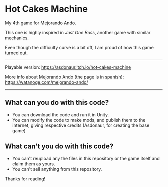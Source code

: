 # Hot Cakes Machine
My 4th game for Mejorando Ando.

This one is highly inspired in *Just One Boss*, another game with similar mechanics.

Even though the difficulty curve is a bit off, I am proud of how this game turned out.

-----------------------------

Playable version: https://asdonaur.itch.io/hot-cakes-machine

More info about Mejorando Ando (the page is in spanish): https://watanoge.com/mejorando-ando/

-----------------------------

## What can you do with this code?
- You can download the code and run it in Unity.
- You can modify the code to make mods, and publish them to the internet, giving respective credits (Asdonaur, for creating the base game)

## What can't you do with this code?
- You can't reupload any the files in this repository or the game itself and claim them as yours.
- You can't sell anything from this repository.

Thanks for reading!
